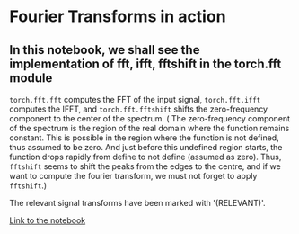 # Fourier Transforms in action

## In this notebook, we shall see the implementation of fft, ifft, fftshift in the torch.fft module

```torch.fft.fft``` computes the FFT of the input signal, ```torch.fft.ifft``` computes the IFFT, and ```torch.fft.fftshift``` shifts the zero-frequency component to the center of the spectrum. ( The zero-frequency component of the spectrum is the region of the real domain where the function remains constant. This is possible in the region where the function is not defined, thus assumed to be zero. And just before this undefined region starts, the function drops rapidly from define to not define (assumed as zero). Thus, ```fftshift``` seems to shift the peaks from the edges to the centre, and if we want to compute the fourier transform, we must not forget to apply ```fftshift```.)

The relevant signal transforms have been marked with '(RELEVANT)'.

[Link to the notebook](https://github.com/jaiisrani/Fourier-Transforms-in-action/blob/main/fft_code.ipynb)
